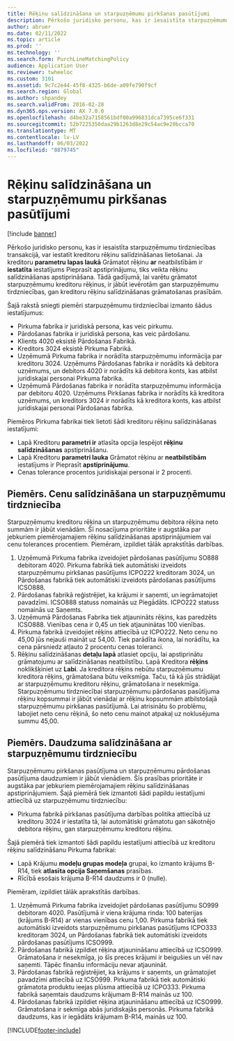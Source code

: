 ```yaml
---
title: Rēķinu salīdzināšana un starpuzņēmumu pirkšanas pasūtījumi
description: Pērkošo juridisko personu, kas ir iesaistīta starpuzņēmumu tirdzniecības transakcijā, var iestatīt kreditoru rēķinu salīdzināšanas lietošanai. Tādā gadījumā, lai varētu grāmatot starpuzņēmumu kreditoru rēķinus, ir jābūt ievērotām gan starpuzņēmumu tirdzniecības, gan kreditoru rēķinu salīdzināšanas grāmatošanas prasībām.
author: abruer
ms.date: 02/11/2022
ms.topic: article
ms.prod: ''
ms.technology: ''
ms.search.form: PurchLineMatchingPolicy
audience: Application User
ms.reviewer: twheeloc
ms.custom: 3101
ms.assetid: 9c7c2e44-45f8-4325-b6de-a09fe790f9cf
ms.search.region: Global
ms.author: shpandey
ms.search.validFrom: 2016-02-28
ms.dyn365.ops.version: AX 7.0.0
ms.openlocfilehash: d4be32a7158561bdf00a996831dca7395ce6f331
ms.sourcegitcommit: 52b7225350daa29b1263d8e29c54ac9e20bcca70
ms.translationtype: MT
ms.contentlocale: lv-LV
ms.lasthandoff: 06/03/2022
ms.locfileid: "8879745"
---
```

# <a name="invoice-matching-and-intercompany-purchase-orders"></a>Rēķinu salīdzināšana un starpuzņēmumu pirkšanas pasūtījumi

[!include [banner](../includes/banner.md)]

Pērkošo juridisko personu, kas ir iesaistīta starpuzņēmumu tirdzniecības transakcijā, var iestatīt kreditoru rēķinu salīdzināšanas lietošanai. Ja kreditoru **parametru lapas laukā** Grāmatot rēķinu **ar** neatbilstībām ir **iestatīta** iestatījums Pieprasīt apstiprinājumu, tiks veikta rēķinu salīdzināšanas apstiprināšana. Tādā gadījumā, lai varētu grāmatot starpuzņēmumu kreditoru rēķinus, ir jābūt ievērotām gan starpuzņēmumu tirdzniecības, gan kreditoru rēķinu salīdzināšanas grāmatošanas prasībām.

Šajā rakstā sniegti piemēri starpuzņēmumu tirdzniecībai izmanto šādus iestatījumus:
-   Pirkuma fabrika ir juridiskā persona, kas veic pirkumu.
-   Pārdošanas fabrika ir juridiskā persona, kas veic pārdošanu.
-   Klients 4020 eksistē Pārdošanas Fabrikā.
-   Kreditors 3024 eksistē Pirkuma Fabrikā.
-   Uzņēmumā Pirkuma fabrika ir norādīta starpuzņēmumu informācija par kreditoru 3024. Uzņēmums Pārdošanas fabrika ir norādīts kā debitora uzņēmums, un debitors 4020 ir norādīts kā debitora konts, kas atbilst juridiskajai personai Pirkuma fabrika.
-   Uzņēmumā Pārdošanas fabrika ir norādīta starpuzņēmumu informācija par debitoru 4020. Uzņēmums Pirkšanas fabrika ir norādīts kā kreditora uzņēmums, un kreditors 3024 ir norādīts kā kreditora konts, kas atbilst juridiskajai personai Pārdošanas fabrika.

Piemēros Pirkuma fabrikai tiek lietoti šādi kreditoru rēķinu salīdzināšanas iestatījumi:
-   Lapā Kreditoru **parametri ir** atlasīta opcija Iespējot **rēķinu salīdzināšanas** apstiprināšanu.
-   Lapā Kreditoru **parametri lauka** Grāmatot rēķinu ar **neatbilstībām** iestatījums ir Pieprasīt **apstiprinājumu**.
-   Cenas tolerance procentos juridiskajai personai ir 2 procenti.

## <a name="example-price-matching-and-intercompany-trade"></a>Piemērs. Cenu salīdzināšana un starpuzņēmumu tirdzniecība
Starpuzņēmumu kreditoru rēķina un starpuzņēmumu debitora rēķina neto summām ir jābūt vienādām. Šī nosacījuma prioritāte ir augstāka par jebkuriem piemērojamajiem rēķinu salīdzināšanas apstiprinājumiem vai cenu tolerances procentiem. Piemēram, izpildiet tālāk aprakstītās darbības.
1.  Uzņēmumā Pirkuma fabrika izveidojiet pārdošanas pasūtījumu SO888 debitoram 4020. Pirkuma fabrikā tiek automātiski izveidots starpuzņēmumu pirkšanas pasūtījums ICPO222 kreditoram 3024, un Pārdošanas fabrikā tiek automātiski izveidots pārdošanas pasūtījums ICSO888.
2.  Pārdošanas fabrikā reģistrējiet, ka krājumi ir saņemti, un iegrāmatojiet pavadzīmi. ICSO888 statuss nomainās uz Piegādāts. ICPO222 statuss nomainās uz Saņemts.
3.  Uzņēmumā Pārdošanas Fabrika tiek atjaunināts rēķins, kas paredzēts ICSO888. Vienības cena ir 0,45 un tiek atjauninātas 100 vienības.
4.  Pirkuma fabrikā izveidojiet rēķins attiecībā uz ICPO222. Neto cenu no 45,00 jūs nejauši maināt uz 54,00. Tiek parādīta ikona, lai norādītu, ka cena pārsniedz atļauto 2 procentu cenas toleranci.
5.  Rēķinu salīdzināšanas **detaļu lapā** atlasiet opciju, lai apstiprinātu grāmatojumu ar salīdzināšanas neatbilstību. Lapā Kreditora **rēķins** noklikšķiniet uz **Labi**. Ja kreditora rēķins nebūtu starpuzņēmumu kreditora rēķins, grāmatošana būtu veiksmīga. Taču, tā kā jūs strādājat ar starpuzņēmumu kreditoru rēķinu, grāmatošana ir nesekmīga. Starpuzņēmumu tirdzniecībai starpuzņēmumu pārdošanas pasūtījuma rēķinu kopsummai ir jābūt vienādai ar rēķinu kopsummām atbilstošajā starpuzņēmumu pirkšanas pasūtījumā. Lai atrisinātu šo problēmu, labojiet neto cenu rēķinā, šo neto cenu mainot atpakaļ uz noklusējuma summu 45,00.

## <a name="example-quantity-matching-with-intercompany-trade"></a>Piemērs. Daudzuma salīdzināšana ar starpuzņēmumu tirdzniecību
Starpuzņēmumu pirkšanas pasūtījuma un starpuzņēmumu pārdošanas pasūtījuma daudzumiem ir jābūt vienādiem. Šīs prasības prioritāte ir augstāka par jebkuriem piemērojamajiem rēķinu salīdzināšanas apstiprinājumiem. Šajā piemērā tiek izmantoti šādi papildu iestatījumi attiecībā uz starpuzņēmumu tirdzniecību:
-   Pirkuma fabrikā pirkšanas pasūtījuma darbības politika attiecībā uz kreditoru 3024 ir iestatīta tā, lai automātiski grāmatotu gan sākotnējo debitora rēķinu, gan starpuzņēmumu kreditoru rēķinu.

Šajā piemērā tiek izmantoti šādi papildu iestatījumi attiecībā uz kreditoru rēķinu salīdzināšanu Pirkuma fabrikai:
-   Lapā Krājumu **modeļu grupas modeļa** grupai, ko izmanto krājums B-R14, tiek **atlasīta opcija Saņemšanas** prasības.
-   Rīcībā esošais krājuma B-R14 daudzums ir 0 (nulle).

Piemēram, izpildiet tālāk aprakstītās darbības.
1.  Uzņēmumā Pirkuma fabrika izveidojiet pārdošanas pasūtījumu SO999 debitoram 4020. Pasūtījumā ir viena krājuma rinda: 100 baterijas (krājums B-R14) ar vienas vienības cenu 1,00. Pirkuma fabrikā tiek automātiski izveidots starpuzņēmumu pirkšanas pasūtījums ICPO333 kreditoram 3024, un Pārdošanas fabrikā tiek automātiski izveidots pārdošanas pasūtījums ICSO999.
2.  Pārdošanas fabrikā izpildiet rēķina atjaunināšanu attiecībā uz ICSO999. Grāmatošana ir nesekmīga, jo šīs preces krājumi ir beigušies un vēl nav saņemti. Tāpēc finanšu informāciju nevar atjaunināt.
3.  Pārdošanas fabrikā reģistrējiet, ka krājums ir saņemts, un grāmatojiet pavadzīmi attiecībā uz ICSO999. Pirkuma fabrikā tiek automātiski grāmatota produktu ieejas plūsma attiecībā uz ICPO333. Pirkuma fabrikā saņemtais daudzums krājumam B-R14 mainās uz 100.
4.  Pārdošanas fabrikā izpildiet rēķina atjaunināšanu attiecībā uz ICSO999. Grāmatošana ir sekmīga abās juridiskajās personās. Pirkuma fabrikā daudzums, kas ir iegādāts krājumam B-R14, mainās uz 100.







[!INCLUDE[footer-include](../../includes/footer-banner.md)]
